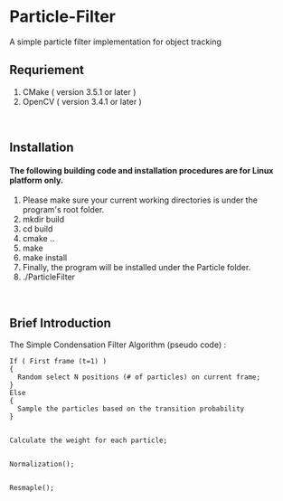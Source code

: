 # Particle-Filter
A simple particle filter implementation for object tracking
<br />   
  
## Requriement
1. CMake ( version 3.5.1 or later )  
2. OpenCV ( version 3.4.1 or later ) 
<br /> 

## Installation
#### The following building code and installation procedures are for Linux platform only.  
1. Please make sure your current working directories is under the program's root folder.
2. mkdir build
3. cd build
4. cmake ..
5. make
6. make install
7. Finally, the program will be installed under the Particle folder.
8. ./ParticleFilter
<br /> 

## Brief Introduction
The Simple Condensation Filter Algorithm (pseudo code) :  

```
If ( First frame (t=1) ) 
{
  Random select N positions (# of particles) on current frame;
}
Else
{
  Sample the particles based on the transition probability
}


Calculate the weight for each particle;


Normalization();


Resmaple();
```


